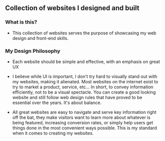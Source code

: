 ## Collection of websites I designed and built

### What is this?

- This collection of websites serves the purpose of showcasing my web design and front-end skills.

### My Design Philosophy

- Each website should be simple and effective, with an emphasis on great UX

- I believe while UI is important, I don't try hard to visually stand out with my websites, making it alienated. Most websites on the internet exist to try to market a product, service, etc... In short, to convey information efficiently, not to be a visual spectacle. You can create a good looking website and still follow web design rules that have proved to be essential over the years. It's about balance.

- All great websites are easy to navigate and serve key information right off the bat, they make visitors want to learn more about whatever is being featured, increasing conversion rates, or simply help users get things done in the most convenient ways possible. This is my standard when it comes to creating my websites.
